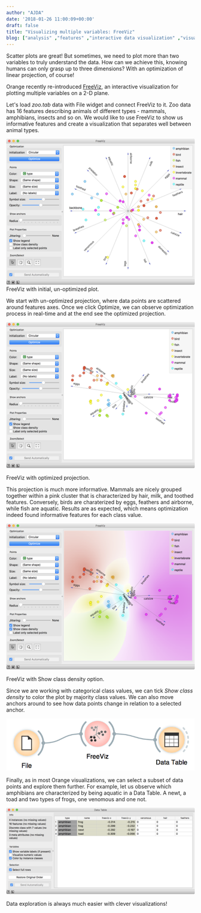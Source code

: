 ```yaml
---
author: "AJDA"
date: '2018-01-26 11:00:09+00:00'
draft: false
title: "Visualizing multiple variables: FreeViz"
blog: ["analysis" ,"features" ,"interactive data visualization" ,"visualization"  ]
---
```


Scatter plots are great! But sometimes, we need to plot more than two variables to truly understand the data. How can we achieve this, knowing humans can only grasp up to three dimensions? With an optimization of linear projection, of course!

Orange recently re-introduced [FreeViz](https://www.sciencedirect.com/science/article/pii/S1532046407000275), an interactive visualization for plotting multiple variables on a 2-D plane.

Let's load _zoo.tab_ data with File widget and connect FreeViz to it. Zoo data has 16 features describing animals of different types - mammals, amphibians, insects and so on. We would like to use FreeViz to show us informative features and create a visualization that separates well between animal types.

![](Screen-Shot-2018-01-25-at-13.33.34.png)
FreeViz with initial, un-optimized plot.

We start with un-optimized projection, where data points are scattered around features axes. Once we click Optimize, we can observe optimization process in real-time and at the end see the optimized projection.

![](Screen-Shot-2018-01-25-at-13.35.04.png)

FreeViz with optimized projection.

This projection is much more informative. Mammals are nicely grouped together within a pink cluster that is characterized by hair, milk, and toothed features. Conversely, birds are charaterized by eggs, feathers and airborne, while fish are aquatic. Results are as expected, which means optimization indeed found informative features for each class value.

![](Screen-Shot-2018-01-25-at-13.37.53.png)

FreeViz with Show class density option.

Since we are working with categorical class values, we can tick _Show class density_ to color the plot by majority class values. We can also move anchors around to see how data points change in relation to a selected anchor.

![](Screen-Shot-2018-01-25-at-13.46.09.png)


Finally, as in most Orange visualizations, we can select a subset of data points and explore them further. For example, let us observe which amphibians are characterized by being aquatic in a Data Table. A newt, a toad and two types of frogs, one venomous and one not.

![](Screen-Shot-2018-01-25-at-13.44.13.png)

Data exploration is always much easier with clever visualizations!
